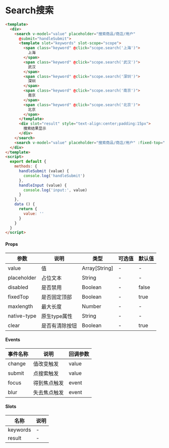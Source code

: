 # Search搜索

```html
<template>
  <div>
    <search v-model="value" placeholder="搜索商品/商店/用户"
      @submit="handleSubmit">
      <template slot="keywords" slot-scope="scope">
        <span class="keyword" @click="scope.search('上海')">
          上海
        </span>
        <span class="keyword" @click="scope.search('武汉')">
          武汉
        </span>
        <span class="keyword" @click="scope.search('深圳')">
          深圳
        </span>
        <span class="keyword" @click="scope.search('南京')">
          南京
        </span>
        <span class="keyword" @click="scope.search('北京')">
          北京
        </span>
      </template>
      <div slot="result" style="text-align:center;padding:15px">
        搜索结果显示
      </div>
    </search>
    <search v-model="value" placeholder="搜索商品/商店/用户" :fixed-top="false" @input="handleInput"></search>
  </div>
</template>
<script>
  export default {
    methods: {
      handleSubmit (value) {
        console.log('handleSubmit')
      },
      handleInput (value) {
        console.log('input:', value)
      }
    },
    data () {
      return {
        value: ''
      }
    }
  }
</script>
```

#### Props
| 参数      | 说明    | 类型      | 可选值       | 默认值   |
|---------- |-------- |---------- |------------- |--------- |
| value     | 值   | Array[String]  |   -       |    -    |
| placeholder     | 占位文本   | String  |   -       |    -    |
| disabled     | 是否禁用   | Boolean  |   -       |    false    |
| fixedTop     | 是否固定顶部   | Boolean  |   -       |    true    |
| maxlength     | 最大长度   | Number  |   -       |    -    |
| native-type     | 原生type属性   | String  |   -       |    -    |
| clear     | 是否有清除按钮   | Boolean  |   -       |    true    |

#### Events
| 事件名称 | 说明 | 回调参数 |
|---------|--------|---------|
| change | 值改变触发 | value |
| submit | 点搜索触发 | value |
| focus | 得到焦点触发 | event |
| blur | 失去焦点触发 | event |

#### Slots
| 名称 | 说明 | 
|---------|--------|
| keywords | - |
| result | - |